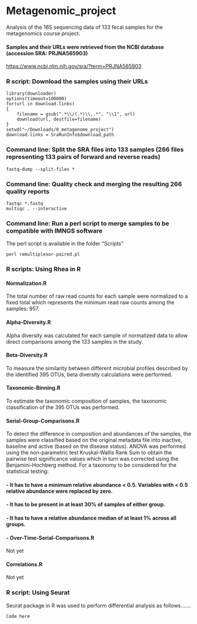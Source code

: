 # Metagenomic_project
Analysis of the 16S sequencing data of 133 fecal samples  for the metagenomics course project.

#### Samples and their URLs were retrieved from the NCBI database (accession SRA: PRJNA565903)
https://www.ncbi.nlm.nih.gov/sra/?term=PRJNA565903

### R script: Download the samples using their URLs
```
library(downloader)
options(timeout=100000)
for(url in download.links)
{
    filename = gsub(".*\\/(.*)\\..*", "\\1", url)
    download(url, destfile=filename)
}
setwd("~/Downloads/0_metagenome_project")
download.links = SraRunInfo$download_path
```
### Command line: Split the SRA files into 133 samples (266 files representing 133 pairs of forward and reverse reads)
```
fastq-dump --split-files *
```
### Command line: Quality check and merging the resulting 266 quality reports
```
fastqc *.fastq
multiqc . --interactive
```
### Command line: Run a perl script to merge samples to be compatible with IMNGS software
The perl script is available in the folder "Scripts"
```
perl remultiplexor-paired.pl
```
### R scripts: Using Rhea in R
#### Normalization.R
The total number of raw read counts for each sample were normalized to a fixed total which represents the minimum read raw counts among the samples: 957.
#### Alpha-Diversity.R
Alpha diversity was calculated for each sample of normalized data to allow direct comparisons among the 133 samples in the study.
#### Beta-Diversity.R
To measure the similarity between different microbial profiles described by the identified 395 OTUs, beta diversity calculations were performed.
#### Taxonomic-Binning.R
To estimate the taxonomic composition of samples, the taxonomic classification of the 395 OTUs was performed.
#### Serial-Group-Comparisons.R
To detect the difference in composition and abundances of the samples, the samples were classified based on the original metadata file into inactive, baseline and active (based on the disease status). ANOVA was performed using the non-parametric test Kruskal-Wallis Rank Sum to obtain the pairwise test significance values which in turn was corrected using the Benjamini-Hochberg method. For a taxonomy to be considered for the statistical testing:
#### - It has to have a minimum relative abundance < 0.5. Variables with < 0.5 relative abundance were replaced by zero.
#### - It has to be present in at least 30% of samples of either group.
#### - It has to have a relative abundance median of at least 1% across all groups.
#### - Over-Time-Serial-Comparisons.R
Not yet
#### Correlations.R
Not yet

### R script: Using Seurat
Seurat package in R was used to perform differential analysis as follows.......
```
Code here
```
